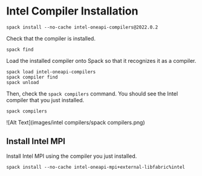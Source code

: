 # Intel Compiler Installation

    spack install --no-cache intel-oneapi-compilers@2022.0.2

Check that the compiler is installed.

    spack find

Load the installed compiler onto Spack so that it recognizes it as a compiler.

    spack load intel-oneapi-compilers
    spack compiler find
    spack unload

Then, check the `spack compilers` command. You should see the Intel compiler that you just installed.

    spack compilers

![Alt Text](images/intel compilers/spack compilers.png)


## **Install Intel MPI**

Install Intel MPI using the compiler you just installed.

    spack install --no-cache intel-oneapi-mpi+external-libfabric%intel

